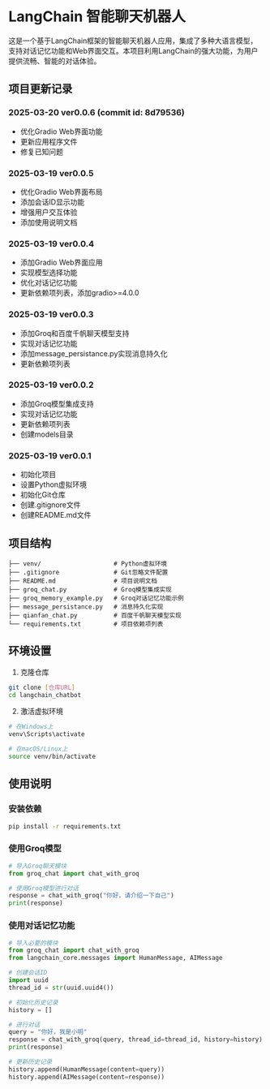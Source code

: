 # LangChain 智能聊天机器人

这是一个基于LangChain框架的智能聊天机器人应用，集成了多种大语言模型，支持对话记忆功能和Web界面交互。本项目利用LangChain的强大功能，为用户提供流畅、智能的对话体验。

## 项目更新记录

### 2025-03-20 ver0.0.6 (commit id: 8d79536)
- 优化Gradio Web界面功能
- 更新应用程序文件
- 修复已知问题

### 2025-03-19 ver0.0.5
- 优化Gradio Web界面布局
- 添加会话ID显示功能
- 增强用户交互体验
- 添加使用说明文档

### 2025-03-19 ver0.0.4
- 添加Gradio Web界面应用
- 实现模型选择功能
- 优化对话记忆功能
- 更新依赖项列表，添加gradio>=4.0.0

### 2025-03-19 ver0.0.3
- 添加Groq和百度千帆聊天模型支持
- 实现对话记忆功能
- 添加message_persistance.py实现消息持久化
- 更新依赖项列表

### 2025-03-19 ver0.0.2
- 添加Groq模型集成支持
- 实现对话记忆功能
- 更新依赖项列表
- 创建models目录

### 2025-03-19 ver0.0.1
- 初始化项目
- 设置Python虚拟环境
- 初始化Git仓库
- 创建.gitignore文件
- 创建README.md文件

## 项目结构

```
├── venv/                    # Python虚拟环境
├── .gitignore               # Git忽略文件配置
├── README.md                # 项目说明文档
├── groq_chat.py             # Groq模型集成实现
├── groq_memory_example.py   # Groq对话记忆功能示例
├── message_persistance.py   # 消息持久化实现
├── qianfan_chat.py          # 百度千帆聊天模型实现
└── requirements.txt         # 项目依赖项列表
```

## 环境设置

1. 克隆仓库
```bash
git clone [仓库URL]
cd langchain_chatbot
```

2. 激活虚拟环境
```bash
# 在Windows上
venv\Scripts\activate

# 在macOS/Linux上
source venv/bin/activate
```

## 使用说明

### 安装依赖
```bash
pip install -r requirements.txt
```

### 使用Groq模型
```python
# 导入Groq聊天模块
from groq_chat import chat_with_groq

# 使用Groq模型进行对话
response = chat_with_groq("你好，请介绍一下自己")
print(response)
```

### 使用对话记忆功能
```python
# 导入必要的模块
from groq_chat import chat_with_groq
from langchain_core.messages import HumanMessage, AIMessage

# 创建会话ID
import uuid
thread_id = str(uuid.uuid4())

# 初始化历史记录
history = []

# 进行对话
query = "你好，我是小明"
response = chat_with_groq(query, thread_id=thread_id, history=history)
print(response)

# 更新历史记录
history.append(HumanMessage(content=query))
history.append(AIMessage(content=response))
```